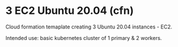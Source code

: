 # 3 EC2 Ubuntu 20.04 (cfn) 

Cloud formation temaplate creating 3 Ubuntu 20.04 instances - EC2. 

Intended use: basic kubernetes cluster of 1 primary & 2 workers. 
